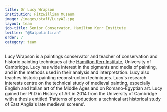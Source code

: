 ```yaml
---
title: Dr Lucy Wrapson
institution: Fitzwilliam Museum
image: /images/staff/LucyW2.jpg
layout: team
job-title: Senior Conservator, Hamilton Kerr Institute
twitter: "@Salpotintirah"
order: 7
category: team
---
```


Lucy Wrapson is a paintings conservator and teacher of conservation and historic painting techniques at the [Hamilton Kerr Institute](https://www.hki.fitzmuseum.cam.ac.uk), University of Cambridge. Lucy has wide interest in the pigments and media of painting, and in the methods used in their analysis and interpretation. Lucy also teaches historic painting reconstruction techniques. Lucy's research interests centre on the technical study of medieval painting, especially English and Italian art of the Middle Ages and on Romano-Egyptian art. Lucy gained her PhD in History of Art in 2014 from the University of Cambridge with a thesis entitled 'Patterns of production: a technical art historical study of East Anglia's late medieval screens'.
